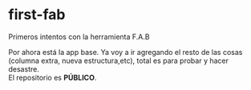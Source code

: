 # first-fab
Primeros intentos con la herramienta F.A.B

Por ahora está la app base. Ya voy a ir agregando el resto de las cosas (columna extra, nueva estructura,etc), total es para probar y hacer desastre.  
El repositorio es **PÚBLICO**.  
